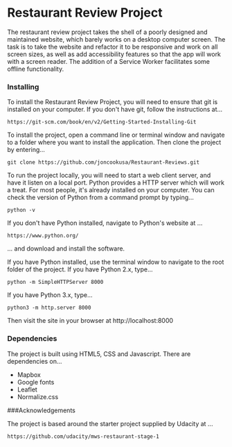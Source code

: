 # Restaurant Review Project

The restaurant review project takes the shell of a poorly designed and maintained website, which barely works on a desktop computer screen. The task 
is to take the website and refactor it to be responsive and work on all screen sizes, as well as add accessibility features so that the app will work
with a screen reader. The addition of a Service Worker facilitates some offline functionality.


### Installing

To install the Restaurant Review Project, you will need to ensure that git is installed on your computer. If you don't have git, follow the instructions at...
 
    https://git-scm.com/book/en/v2/Getting-Started-Installing-Git
    
To install the project, open a command line or terminal window and navigate to a folder where you want to install the application. Then clone the project by entering...

    git clone https://github.com/joncookusa/Restaurant-Reviews.git

To run the project locally, you will need to start a web client server, and have it listen on a local port. Python provides a HTTP server which will
work a treat. For most people, it's already installed on your computer. You can check the version of Python from a command prompt by typing...

    python -v

If you don't have Python installed, navigate to Python's website at ...

    https://www.python.org/
    
... and download and install the software.

If you have Python installed, use the terminal window to navigate to the root folder of the project. If you have Python 2.x, type...

    python -m SimpleHTTPServer 8000
    
If you have Python 3.x, type...

    python3 -m http.server 8000

Then visit the site in your browser at http://localhost:8000
 
### Dependencies
 
The project is built using HTML5, CSS and Javascript. There are dependencies on...

* Mapbox
* Google fonts
* Leaflet
* Normalize.css

###Acknowledgements

The project is based around the starter project supplied by Udacity at ...

    https://github.com/udacity/mws-restaurant-stage-1
    


